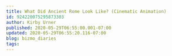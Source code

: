 ```yaml
---
title: What Did Ancient Rome Look Like? (Cinematic Animation)
id: 924220075295873303
author: Kirby Urner
published: 2020-05-29T06:55:00.001-07:00
updated: 2020-05-29T06:55:20.116-07:00
blog: bizmo_diaries
tags: 
---
```


